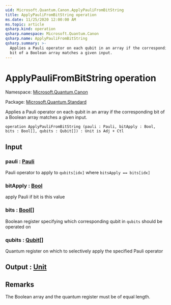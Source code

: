 ```yaml
---
uid: Microsoft.Quantum.Canon.ApplyPauliFromBitString
title: ApplyPauliFromBitString operation
ms.date: 11/25/2020 12:00:00 AM
ms.topic: article
qsharp.kind: operation
qsharp.namespace: Microsoft.Quantum.Canon
qsharp.name: ApplyPauliFromBitString
qsharp.summary: >-
  Applies a Pauli operator on each qubit in an array if the corresponding
  bit of a Boolean array matches a given input.
---
```


# ApplyPauliFromBitString operation

Namespace: [Microsoft.Quantum.Canon](xref:Microsoft.Quantum.Canon)

Package: [Microsoft.Quantum.Standard](https://nuget.org/packages/Microsoft.Quantum.Standard)


Applies a Pauli operator on each qubit in an array if the correspondingbit of a Boolean array matches a given input.

```qsharp
operation ApplyPauliFromBitString (pauli : Pauli, bitApply : Bool, bits : Bool[], qubits : Qubit[]) : Unit is Adj + Ctl
```


## Input

### pauli : [Pauli](xref:microsoft.quantum.user-guide.language.types)

Pauli operator to apply to `qubits[idx]` where `bitsApply == bits[idx]`


### bitApply : [Bool](xref:microsoft.quantum.user-guide.language.types)

apply Pauli if bit is this value


### bits : [Bool](xref:microsoft.quantum.user-guide.language.types)[]

Boolean register specifying which corresponding qubit in `qubits` should be operated on


### qubits : [Qubit](xref:microsoft.quantum.concepts.the-qubit)[]

Quantum register on which to selectively apply the specified Pauli operator



## Output : [Unit](xref:microsoft.quantum.user-guide.language.types)



## Remarks

The Boolean array and the quantum register must be of equal length.
